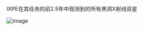 IXPE在其任务的前2.5年中观测到的所有黑洞X射线双星

![image](https://github.com/xiaosy-astro/xiaosy-astro.github.io/tree/main/static/assets/All_BH_XRBs_observed_by_IXPE.png)